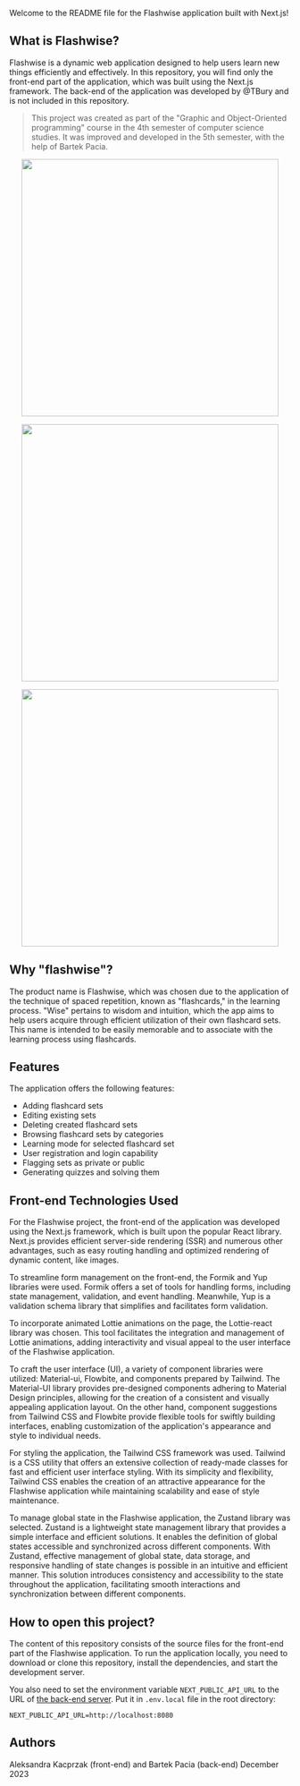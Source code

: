 Welcome to the README file for the Flashwise application built with Next.js!

## What is Flashwise?

Flashwise is a dynamic web application designed to help users learn new things efficiently and effectively. In this repository, you will find only the front-end part of the application, which was built using the Next.js framework. The back-end of the application was developed by @TBury and is not included in this repository.

> This project was created as part of the "Graphic and Object-Oriented programming" course in the 4th semester of computer science studies. It was improved and developed in the 5th semester, with the help of Bartek Pacia.

<p align="center">
  <img width="460" src="https://github.com/kacaleksandra/flashwise/assets/49205215/24079a68-84d3-44d2-ad01-92774151b3f3">
</p>

<p align="center">
  <img width="460" src="https://github.com/kacaleksandra/flashwise/assets/49205215/d2aabd82-b249-40ec-918d-f8de6ab9a584">
</p>

<p align="center">
  <img width="460" src="https://github.com/kacaleksandra/flashwise/assets/49205215/6d03cae6-bba6-47ce-aa08-864fe53526f7">
</p>


## Why "flashwise"?

The product name is Flashwise, which was chosen due to the application of the technique of spaced repetition, known as "flashcards," in the learning process. "Wise" pertains to wisdom and intuition, which the app aims to help users acquire through efficient utilization of their own flashcard sets. This name is intended to be easily memorable and to associate with the learning process using flashcards.

## Features
The application offers the following features:
- Adding flashcard sets
- Editing existing sets
- Deleting created flashcard sets
- Browsing flashcard sets by categories
- Learning mode for selected flashcard set
- User registration and login capability
- Flagging sets as private or public
- Generating quizzes and solving them

## Front-end Technologies Used

For the Flashwise project, the front-end of the application was developed using the Next.js framework, which is built upon the popular React library. Next.js provides efficient server-side rendering (SSR) and numerous other advantages, such as easy routing handling and optimized rendering of dynamic content, like images.

To streamline form management on the front-end, the Formik and Yup libraries were used. Formik offers a set of tools for handling forms, including state management, validation, and event handling. Meanwhile, Yup is a validation schema library that simplifies and facilitates form validation.

To incorporate animated Lottie animations on the page, the Lottie-react library was chosen. This tool facilitates the integration and management of Lottie animations, adding interactivity and visual appeal to the user interface of the Flashwise application.

To craft the user interface (UI), a variety of component libraries were utilized: Material-ui, Flowbite, and components prepared by Tailwind. The Material-UI library provides pre-designed components adhering to Material Design principles, allowing for the creation of a consistent and visually appealing application layout. On the other hand, component suggestions from Tailwind CSS and Flowbite provide flexible tools for swiftly building interfaces, enabling customization of the application's appearance and style to individual needs.

For styling the application, the Tailwind CSS framework was used. Tailwind is a CSS utility that offers an extensive collection of ready-made classes for fast and efficient user interface styling. With its simplicity and flexibility, Tailwind CSS enables the creation of an attractive appearance for the Flashwise application while maintaining scalability and ease of style maintenance.

To manage global state in the Flashwise application, the Zustand library was selected. Zustand is a lightweight state management library that provides a simple interface and efficient solutions. It enables the definition of global states accessible and synchronized across different components. With Zustand, effective management of global state, data storage, and responsive handling of state changes is possible in an intuitive and efficient manner. This solution introduces consistency and accessibility to the state throughout the application, facilitating smooth interactions and synchronization between different components.

## How to open this project?

The content of this repository consists of the source files for the front-end part of the Flashwise application. To run the application locally, you need to download or clone this repository, install the dependencies, and start the development server.

You also need to set the environment variable `NEXT_PUBLIC_API_URL` to the URL
of [the back-end server](https://github.com/bartekpacia/flashwise). Put it in
`.env.local` file in the root directory:

```
NEXT_PUBLIC_API_URL=http://localhost:8080
```

## Authors

Aleksandra Kacprzak (front-end) and Bartek Pacia (back-end)
December 2023
